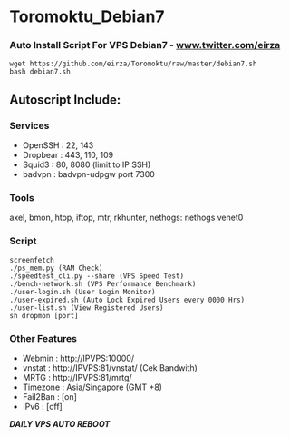 # Toromoktu_Debian7

### Auto Install Script For VPS Debian7 - www.twitter.com/eirza

	wget https://github.com/eirza/Toromoktu/raw/master/debian7.sh
	bash debian7.sh

## Autoscript Include:

### Services

* OpenSSH : 22, 143
* Dropbear : 443, 110, 109
* Squid3 : 80, 8080 (limit to IP SSH)
* badvpn : badvpn-udpgw port 7300

### Tools

axel, bmon, htop, iftop, mtr, rkhunter, nethogs: nethogs venet0

### Script

	screenfetch
	./ps_mem.py (RAM Check)
	./speedtest_cli.py --share (VPS Speed Test)
	./bench-network.sh (VPS Performance Benchmark)
	./user-login.sh (User Login Monitor)
	./user-expired.sh (Auto Lock Expired Users every 0000 Hrs)
	./user-list.sh (View Registered Users)
	sh dropmon [port]

### Other Features

* Webmin : http://IPVPS:10000/
* vnstat : http://IPVPS:81/vnstat/ (Cek Bandwith)
* MRTG : http://IPVPS:81/mrtg/
* Timezone : Asia/Singapore (GMT +8)
* Fail2Ban : [on]
* IPv6 : [off]

**_DAILY VPS AUTO REBOOT_**

